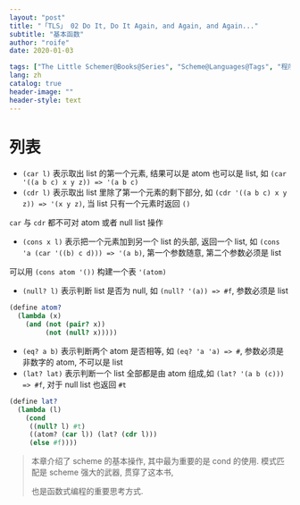 ```yaml
---
layout: "post"
title: "「TLS」 02 Do It, Do It Again, and Again, and Again..."
subtitle: "基本函数"
author: "roife"
date: 2020-01-03

tags: ["The Little Schemer@Books@Series", "Scheme@Languages@Tags", "程序语言理论@Tags@Tags", "函数式编程@Tags@Tags"]
lang: zh
catalog: true
header-image: ""
header-style: text
---
```


# 列表

- `(car l)` 表示取出 list 的第一个元素, 结果可以是 atom 也可以是 list, 如 `(car '((a b c) x y z)) => '(a b c)`
- `(cdr l)` 表示取出 list 里除了第一个元素的剩下部分, 如 `(cdr '((a b c) x y z)) => '(x y z)`, 当 list 只有一个元素时返回 `()`

`car` 与 `cdr` 都不可对 atom 或者 null list 操作

- `(cons x l)` 表示把一个元素加到另一个 list 的头部, 返回一个 list, 如 `(cons 'a (car '((b) c d))) => '(a b)`, 第一个参数随意, 第二个参数必须是 list

可以用 `(cons atom '())` 构建一个表 `'(atom)`

- `(null? l)` 表示判断 list 是否为 null, 如 `(null? '(a)) => #f`, 参数必须是 list

``` scheme
(define atom?
  (lambda (x)
    (and (not (pair? x))
         (not (null? x)))))
```

- `(eq? a b)` 表示判断两个 atom 是否相等, 如 `(eq? 'a 'a) => #`, 参数必须是非数字的 atom, 不可以是 list
- `(lat? lat)` 表示判断一个 list 全部都是由 atom 组成,如 `(lat? '(a b (c))) => #f`, 对于 null list 也返回 `#t`

``` scheme
(define lat?
  (lambda (l)
    (cond
     ((null? l) #t)
     ((atom? (car l)) (lat? (cdr l)))
     (else #f))))
```

> 本章介绍了 scheme 的基本操作, 其中最为重要的是 cond 的使用. 模式匹配是 scheme 强大的武器, 贯穿了这本书,
>
> 也是函数式编程的重要思考方式.
